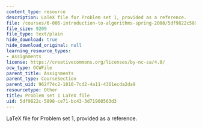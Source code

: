 ```yaml
---
content_type: resource
description: LaTeX file for Problem set 1, provided as a reference.
file: /courses/6-006-introduction-to-algorithms-spring-2008/5df9822c5898ce71bc433d71908563d3_ps1.tex
file_size: 9209
file_type: text/plain
hide_download: true
hide_download_original: null
learning_resource_types:
- Assignments
license: https://creativecommons.org/licenses/by-nc-sa/4.0/
ocw_type: OCWFile
parent_title: Assignments
parent_type: CourseSection
parent_uid: 962f74c2-1810-7cd2-4a11-4361ecda2da9
resourcetype: Other
title: Problem set 1 LaTeX file
uid: 5df9822c-5898-ce71-bc43-3d71908563d3
---
```

LaTeX file for Problem set 1, provided as a reference.